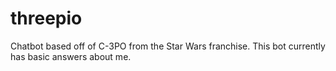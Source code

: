 # threepio
Chatbot based off of C-3PO from the Star Wars franchise. This bot currently has basic answers about me.
